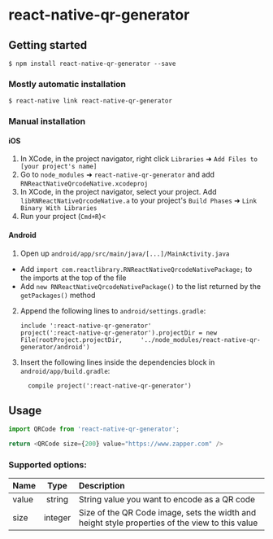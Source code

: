 
# react-native-qr-generator

## Getting started

`$ npm install react-native-qr-generator --save`

### Mostly automatic installation

`$ react-native link react-native-qr-generator`

### Manual installation


#### iOS

1. In XCode, in the project navigator, right click `Libraries` ➜ `Add Files to [your project's name]`
2. Go to `node_modules` ➜ `react-native-qr-generator` and add `RNReactNativeQrcodeNative.xcodeproj`
3. In XCode, in the project navigator, select your project. Add `libRNReactNativeQrcodeNative.a` to your project's `Build Phases` ➜ `Link Binary With Libraries`
4. Run your project (`Cmd+R`)<

#### Android

1. Open up `android/app/src/main/java/[...]/MainActivity.java`
  - Add `import com.reactlibrary.RNReactNativeQrcodeNativePackage;` to the imports at the top of the file
  - Add `new RNReactNativeQrcodeNativePackage()` to the list returned by the `getPackages()` method
2. Append the following lines to `android/settings.gradle`:
  	```
  	include ':react-native-qr-generator'
  	project(':react-native-qr-generator').projectDir = new File(rootProject.projectDir, 	'../node_modules/react-native-qr-generator/android')
  	```
3. Insert the following lines inside the dependencies block in `android/app/build.gradle`:
  	```
      compile project(':react-native-qr-generator')
  	```

## Usage
```javascript
import QRCode from 'react-native-qr-generator';

return <QRCode size={200} value="https://www.zapper.com" />
```

### Supported options:

| Name  | Type     | Description |
| :---- | :------: | :--- |
| value | string   | String value you want to encode as a QR code |
| size | integer   | Size of the QR Code image, sets the width and height style properties of the view to this value |
